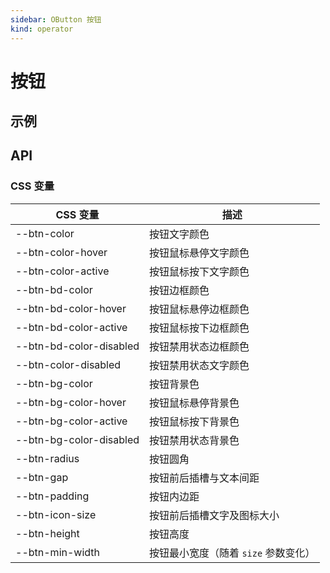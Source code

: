 ```yaml
---
sidebar: OButton 按钮
kind: operator
---
```


# 按钮

## 示例

<!-- @usage BtnUsage -->
<!-- @case BtnLoading -->
<!-- @case BtnRound -->

<!-- @case:a BtnAscendThemeOperation -->
<!-- @case:k BtnKunpengThemeOperation -->

<!-- @case:a|k BtnThemePrimary -->
<!-- @case:e BtnOpenEulerThemePrimary -->

<!-- @case:a|k|e BtnThemeNormal -->

<!-- @case:a BtnAscendThemeText -->
<!-- @case:k BtnKunpengThemeText -->
<!-- @case:e BtnOpenEulerThemeText -->

<!-- @case:a|k|e BtnThemeLink -->

<!-- @case:a|k|e BtnThemeIcon -->

## API

### CSS 变量

| CSS 变量                  | 描述                                 |
| ------------------------- | ------------------------------------ |
| \-\-btn-color             | 按钮文字颜色                         |
| \-\-btn-color-hover       | 按钮鼠标悬停文字颜色                 |
| \-\-btn-color-active      | 按钮鼠标按下文字颜色                 |
| \-\-btn-bd-color          | 按钮边框颜色                         |
| \-\-btn-bd-color-hover    | 按钮鼠标悬停边框颜色                 |
| \-\-btn-bd-color-active   | 按钮鼠标按下边框颜色                 |
| \-\-btn-bd-color-disabled | 按钮禁用状态边框颜色                 |
| \-\-btn-color-disabled    | 按钮禁用状态文字颜色                 |
| \-\-btn-bg-color          | 按钮背景色                           |
| \-\-btn-bg-color-hover    | 按钮鼠标悬停背景色                   |
| \-\-btn-bg-color-active   | 按钮鼠标按下背景色                   |
| \-\-btn-bg-color-disabled | 按钮禁用状态背景色                   |
| \-\-btn-radius            | 按钮圆角                             |
| \-\-btn-gap               | 按钮前后插槽与文本间距               |
| \-\-btn-padding           | 按钮内边距                           |
| \-\-btn-icon-size         | 按钮前后插槽文字及图标大小           |
| \-\-btn-height            | 按钮高度                             |
| \-\-btn-min-width         | 按钮最小宽度（随着 `size` 参数变化） |

<!-- @api OButton -->
